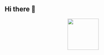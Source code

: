 ## Hi there 👋

<div id="header" align="center">
  <img src="https://giphy.com/embed/DHCwGhM8IwzjtbkoXk/video" width="100"/>
</div>

<!--
**0x074b/0x074b** is a ✨ _special_ ✨ repository because its `README.md` (this file) appears on your GitHub profile.

Here are some ideas to get you started:

- 🔭 I’m currently working on ...
- 🌱 I’m currently learning ...
- 👯 I’m looking to collaborate on ...
- 🤔 I’m looking for help with ...
- 💬 Ask me about ...
- 📫 How to reach me: ...
- 😄 Pronouns: ...
- ⚡ Fun fact: ...
-->
